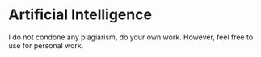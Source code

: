 # Artificial Intelligence
I do not condone any plagiarism, do your own work. However, feel free to use for personal work.
